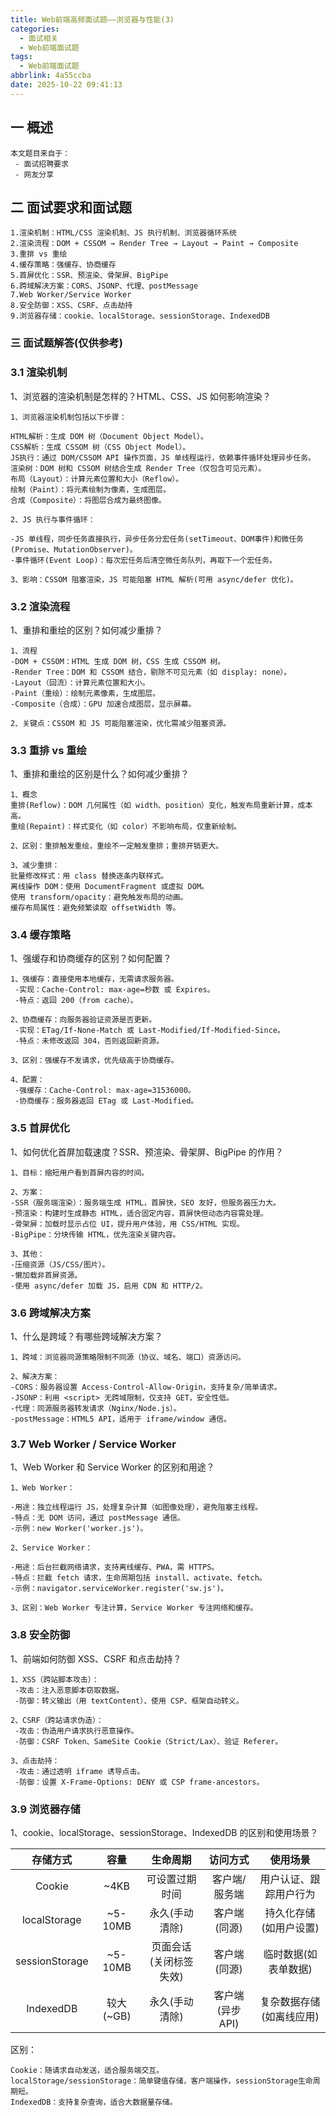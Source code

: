 ```yaml
---
title: Web前端高频面试题——浏览器与性能(3)
categories:
  - 面试相关
  - Web前端面试题
tags:
  - Web前端面试题
abbrlink: 4a55ccba
date: 2025-10-22 09:41:13
---
```

## 一 概述

```
本文题目来自于：
 - 面试招聘要求
 - 网友分享
```

<!--more-->

## 二  面试要求和面试题

```
1.渲染机制：HTML/CSS 渲染机制、JS 执行机制、浏览器循环系统
2.渲染流程：DOM + CSSOM → Render Tree → Layout → Paint → Composite
3.重排 vs 重绘
4.缓存策略：强缓存、协商缓存
5.首屏优化：SSR、预渲染、骨架屏、BigPipe
6.跨域解决方案：CORS、JSONP、代理、postMessage
7.Web Worker/Service Worker
8.安全防御：XSS、CSRF、点击劫持
9.浏览器存储：cookie、localStorage、sessionStorage、IndexedDB
```

### 三 面试题解答(仅供参考)

### 3.1 渲染机制

1、浏览器的渲染机制是怎样的？HTML、CSS、JS 如何影响渲染？

```
1、浏览器渲染机制包括以下步骤：

HTML解析：生成 DOM 树（Document Object Model）。
CSS解析：生成 CSSOM 树（CSS Object Model）。
JS执行：通过 DOM/CSSOM API 操作页面，JS 单线程运行，依赖事件循环处理异步任务。
渲染树：DOM 树和 CSSOM 树结合生成 Render Tree（仅包含可见元素）。
布局（Layout）：计算元素位置和大小（Reflow）。
绘制（Paint）：将元素绘制为像素，生成图层。
合成（Composite）：将图层合成为最终图像。

2、JS 执行与事件循环：

-JS 单线程，同步任务直接执行，异步任务分宏任务(setTimeout、DOM事件)和微任务(Promise、MutationObserver)。
-事件循环(Event Loop)：每次宏任务后清空微任务队列，再取下一个宏任务。

3、影响：CSSOM 阻塞渲染，JS 可能阻塞 HTML 解析(可用 async/defer 优化)。
```

### 3.2 渲染流程

1、重排和重绘的区别？如何减少重排？

```
1、流程
-DOM + CSSOM：HTML 生成 DOM 树，CSS 生成 CSSOM 树。
-Render Tree：DOM 和 CSSOM 结合，剔除不可见元素（如 display: none）。
-Layout（回流）：计算元素位置和大小。
-Paint（重绘）：绘制元素像素，生成图层。
-Composite（合成）：GPU 加速合成图层，显示屏幕。

2、关键点：CSSOM 和 JS 可能阻塞渲染，优化需减少阻塞资源。
```

### 3.3 重排 vs 重绘

1、重排和重绘的区别是什么？如何减少重排？

```
1、概念
重排(Reflow)：DOM 几何属性（如 width、position）变化，触发布局重新计算，成本高。
重绘(Repaint)：样式变化（如 color）不影响布局，仅重新绘制。

2、区别：重排触发重绘，重绘不一定触发重排；重排开销更大。

3、减少重排：
批量修改样式：用 class 替换逐条内联样式。
离线操作 DOM：使用 DocumentFragment 或虚拟 DOM。
使用 transform/opacity：避免触发布局的动画。
缓存布局属性：避免频繁读取 offsetWidth 等。
```

### 3.4 缓存策略

1、强缓存和协商缓存的区别？如何配置？

```
1、强缓存：直接使用本地缓存，无需请求服务器。
 -实现：Cache-Control: max-age=秒数 或 Expires。
 -特点：返回 200（from cache）。

2、协商缓存：向服务器验证资源是否更新。
 -实现：ETag/If-None-Match 或 Last-Modified/If-Modified-Since。
 -特点：未修改返回 304，否则返回新资源。

3、区别：强缓存不发请求，优先级高于协商缓存。

4、配置：
 -强缓存：Cache-Control: max-age=31536000。
 -协商缓存：服务器返回 ETag 或 Last-Modified。
```

### 3.5 首屏优化

1、如何优化首屏加载速度？SSR、预渲染、骨架屏、BigPipe 的作用？

```
1、目标：缩短用户看到首屏内容的时间。

2、方案：
-SSR（服务端渲染）：服务端生成 HTML，首屏快，SEO 友好，但服务器压力大。
-预渲染：构建时生成静态 HTML，适合固定内容，首屏快但动态内容需处理。
-骨架屏：加载时显示占位 UI，提升用户体验，用 CSS/HTML 实现。
-BigPipe：分块传输 HTML，优先渲染关键内容。

3、其他：
-压缩资源（JS/CSS/图片）。
-懒加载非首屏资源。
-使用 async/defer 加载 JS，启用 CDN 和 HTTP/2。
```

### 3.6 跨域解决方案

1、什么是跨域？有哪些跨域解决方案？

```
1、跨域：浏览器同源策略限制不同源（协议、域名、端口）资源访问。

2、解决方案：
-CORS：服务器设置 Access-Control-Allow-Origin，支持复杂/简单请求。
-JSONP：利用 <script> 无跨域限制，仅支持 GET，安全性低。
-代理：同源服务器转发请求（Nginx/Node.js）。
-postMessage：HTML5 API，适用于 iframe/window 通信。
```

### 3.7 Web Worker / Service Worker

1、Web Worker 和 Service Worker 的区别和用途？

```
1、Web Worker：

-用途：独立线程运行 JS，处理复杂计算（如图像处理），避免阻塞主线程。
-特点：无 DOM 访问，通过 postMessage 通信。
-示例：new Worker('worker.js')。

2、Service Worker：

-用途：后台拦截网络请求，支持离线缓存、PWA，需 HTTPS。
-特点：拦截 fetch 请求，生命周期包括 install、activate、fetch。
-示例：navigator.serviceWorker.register('sw.js')。

3、区别：Web Worker 专注计算，Service Worker 专注网络和缓存。
```

### 3.8 安全防御

1、前端如何防御 XSS、CSRF 和点击劫持？

```
1、XSS（跨站脚本攻击）：
 -攻击：注入恶意脚本窃取数据。
 -防御：转义输出（用 textContent）、使用 CSP、框架自动转义。

2、CSRF（跨站请求伪造）：
 -攻击：伪造用户请求执行恶意操作。
 -防御：CSRF Token、SameSite Cookie（Strict/Lax）、验证 Referer。

3、点击劫持：
 -攻击：通过透明 iframe 诱导点击。
 -防御：设置 X-Frame-Options: DENY 或 CSP frame-ancestors。
```

### 3.9 浏览器存储

1、cookie、localStorage、sessionStorage、IndexedDB 的区别和使用场景？

|    存储方式    |   容量    |        生命周期        |    访问方式     |         使用场景         |
| :------------: | :-------: | :--------------------: | :-------------: | :----------------------: |
|     Cookie     |   ~4KB    |     可设置过期时间     |  客户端/服务端  |  用户认证、跟踪用户行为  |
|  localStorage  |  ~5-10MB  |     永久(手动清除)     |  客户端(同源)   |  持久化存储(如用户设置)  |
| sessionStorage |  ~5-10MB  | 页面会话(关闭标签失效) |  客户端(同源)   |   临时数据(如表单数据)   |
|   IndexedDB    | 较大(~GB) |     永久(手动清除)     | 客户端(异步API) | 复杂数据存储(如离线应用) |

区别：

```
Cookie：随请求自动发送，适合服务端交互。
localStorage/sessionStorage：简单键值存储，客户端操作，sessionStorage生命周期短。
IndexedDB：支持复杂查询，适合大数据量存储。
```
